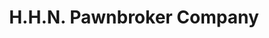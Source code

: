---
title: "H.H.N. Pawnbroker Company"
url: /falls-church/h-h-n-pawnbroker-company/
shop: Leiher
---